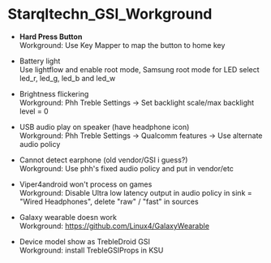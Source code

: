 # Starqltechn_GSI_Workground

 - **Hard Press Button**\
Workground: Use Key Mapper to map the button to home key

- Battery light\
Use lightflow and enable root mode, Samsung root mode for LED select led_r, led_g, led_b and led_w

- Brightness flickering\
Workground: Phh Treble Settings -> Set backlight scale/max backlight level = 0

- USB audio play on speaker (have headphone icon)\
Workground: Phh Treble Settings -> Qualcomm features -> Use alternate audio policy

- Cannot detect earphone (old vendor/GSI i guess?)\
Workground: Use phh's fixed audio policy and put in vendor/etc

- Viper4android won't process on games\
Workground: Disable Ultra low latency output in audio policy in <route> sink = "Wired Headphones", delete "raw" / "fast" in sources

- Galaxy wearable doesn work\
Workground: https://github.com/Linux4/GalaxyWearable

- Device model show as TrebleDroid GSI\
Workground: install TrebleGSIProps in KSU
